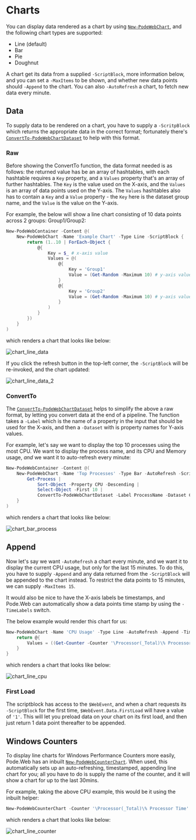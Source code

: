 # Charts

You can display data rendered as a chart by using [`New-PodeWebChart`](../../../Functions/Elements/New-PodeWebChart), and the following chart types are supported:

* Line (default)
* Bar
* Pie
* Doughnut

A chart get its data from a supplied `-ScriptBlock`, more information below, and you can set a `-MaxItems` to be shown, and whether new data points should `-Append` to the chart. You can also `-AutoRefresh` a chart, to fetch new data every minute.

## Data

To supply data to be rendered on a chart, you have to supply a `-ScritpBlock` which returns the appropriate data in the correct format; fortunately there's [`ConvertTo-PodeWebChartDataset`](../../../Functions/Outputs/ConvertTo-PodeWebChartDataset) to help with this format.

### Raw

Before showing the ConvertTo function, the data format needed is as follows: the returned value has be an array of hashtables, with each hashtable requires a `Key` property, and a `Values` property that's an array of further hashtables. The `Key` is the value used on the X-axis, and the `Values` is an array of data points used on the Y-axis. The `Values` hashtables also has to contain a `Key` and a `Value` property - the `Key` here is the dataset group name, and the `Value` is the value on the Y-axis.

For example, the below will show a line chart consisting of 10 data points across 2 groups: Group1/Group2:

```powershell
New-PodeWebContainer -Content @(
    New-PodeWebChart -Name 'Example Chart' -Type Line -ScriptBlock {
        return (1..10 | ForEach-Object {
            @{
                Key = $_ # x-axis value
                Values = @(
                    @{
                        Key = 'Group1'
                        Value = (Get-Random -Maximum 10) # y-axis value
                    }
                    @{
                        Key = 'Group2'
                        Value = (Get-Random -Maximum 10) # y-axis value
                    }
                )
            }
        })
    }
)
```

which renders a chart that looks like below:

![chart_line_data](../../../images/chart_line_data.png)

If you click the refresh button in the top-left corner, the `-ScriptBlock` will be re-invoked, and the chart updated:

![chart_line_data_2](../../../images/chart_line_data_2.png)


### ConvertTo

The [`ConvertTo-PodeWebChartDataset`](../../../Functions/Outputs/ConvertTo-PodeWebChartDataset) helps to simplify the above a raw format, by letting you convert data at the end of a pipeline. The function takes a `-Label` which is the name of a property in the input that should be used for the X-axis, and then a `-Dataset` with is property names for Y-axis values.

For example, let's say we want to display the top 10 processes using the most CPU. We want to display the process name, and its CPU and Memory usage, *and* we want it to auto-refresh every minute:

```powershell
New-PodeWebContainer -Content @(
    New-PodeWebChart -Name 'Top Processes' -Type Bar -AutoRefresh -ScriptBlock {
        Get-Process |
            Sort-Object -Property CPU -Descending |
            Select-Object -First 10 |
            ConvertTo-PodeWebChartDataset -Label ProcessName -Dataset CPU, Handles
    }
)
```

which renders a chart that looks like below:

![chart_bar_process](../../../images/chart_bar_process.png)

## Append

Now let's say we want `-AutoRefresh` a chart every minute, and we want it to display the current CPU usage, but only for the last 15 minutes. To do this, you have to supply `-Append` and any data returned from the `-ScriptBlock` will be appended to the chart instead. To restrict the data points to 15 minutes, we can supply `-MaxItems 15`.

It would also be nice to have the X-axis labels be timestamps, and Pode.Web can automatically show a data points time stamp by using the `-TimeLabels` switch.

The below example would render this chart for us:

```powershell
New-PodeWebChart -Name 'CPU Usage' -Type Line -AutoRefresh -Append -TimeLabels -MaxItems 15 -AsCard -ScriptBlock {
    return @{
        Values = ((Get-Counter -Counter '\Processor(_Total)\% Processor Time' -SampleInterval 1 -MaxSamples 2).CounterSamples.CookedValue | Measure-Object -Average).Average
    }
}
```

which renders a chart that looks like below:

![chart_line_cpu](../../../images/chart_line_cpu.png)

### First Load

The scriptblock has access to the `$WebEvent`, and when a chart requests its `-ScriptBlock` for the first time, `$WebEvent.Data.FirstLoad` will have a value of `'1'`. This will let you preload data on your chart on its first load, and then just return 1 data point thereafter to be appended.

## Windows Counters

To display line charts for Windows Performance Counters more easily, Pode.Web has an inbuilt [`New-PodeWebCounterChart`](../../../Functions/Elements/New-PodeWebCounterChart). When used, this automatically sets up an auto-refreshing, timestamped, appending line chart for you; all you have to do is supply the name of the counter, and it will show a chart for up to the last 30mins.

For example, taking the above CPU example, this would be it using the inbuilt helper:

```powershell
New-PodeWebCounterChart -Counter '\Processor(_Total)\% Processor Time' -AsCard
```

which renders a chart that looks like below:

![chart_line_counter](../../../images/chart_line_counter.png)
